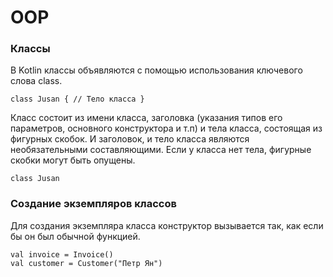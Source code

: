 # OOP
### Классы
В Kotlin классы объявляются с помощью использования ключевого слова class.

`class Jusan {
// Тело класса
}`

Класс состоит из имени класса, заголовка (указания типов его параметров, основного конструктора и т.п) и тела класса, состоящая из фигурных скобок. И заголовок, и тело класса являются необязательными составляющими. Если у класса нет тела, фигурные скобки могут быть опущены.

`class Jusan`

### Создание экземпляров классов
Для создания экземпляра класса конструктор вызывается так, как если бы он был обычной функцией.

```
val invoice = Invoice()
val customer = Customer("Петр Ян")
```
